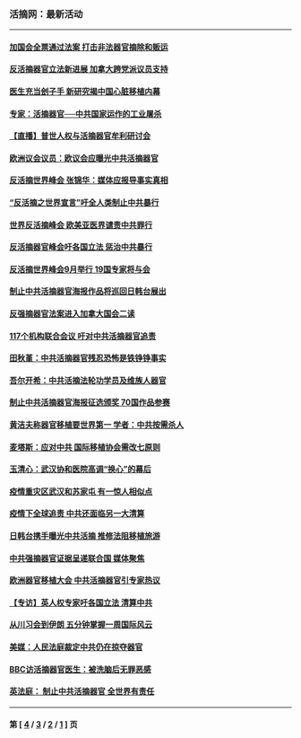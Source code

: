 ### 活摘网：最新活动
---
#### [加国会全票通过法案 打击非法器官摘除和贩运](../../pages/nf5883/n13884924.md?01160430) 
#### [反活摘器官立法新进展 加拿大跨党派议员支持](../../pages/nf5883/n13876061.md?01160430) 
#### [医生充当刽子手 新研究揭中国心脏移植内幕](../../pages/nf5883/n13772291.md?01160430) 
#### [专家：活摘器官──中共国家运作的工业屠杀](../../pages/nf5883/n13761178.md?01160430) 
#### [【直播】普世人权与活摘器官牟利研讨会](../../pages/nf5883/n13425146.md?01160430) 
#### [欧洲议会议员：欧议会应曝光中共活摘器官](../../pages/nf5883/n13336571.md?01160430) 
#### [反活摘世界峰会 张锦华：媒体应报导事实真相](../../pages/nf5883/n13278502.md?01160430) 
#### [“反活摘之世界宣言”吁全人类制止中共暴行](../../pages/nf5883/n13259730.md?01160430) 
#### [世界反活摘峰会 欧美亚医界谴责中共罪行](../../pages/nf5883/n13253550.md?01160430) 
#### [反活摘器官峰会吁各国立法 惩治中共暴行](../../pages/nf5883/n13245052.md?01160430) 
#### [反活摘世界峰会9月举行 19国专家将与会](../../pages/nf5883/n13201492.md?01160430) 
#### [制止中共活摘器官海报作品将巡回日韩台展出](../../pages/nf5883/n13177791.md?01160430) 
#### [反强摘器官法案进入加拿大国会二读](../../pages/nf5883/n13033450.md?01160430) 
#### [117个机构联合会议 吁对中共活摘器官追责](../../pages/nf5883/n12775087.md?01160430) 
#### [田秋堇：中共活摘器官残忍恐怖是铁铮铮事实](../../pages/nf5883/n12702148.md?01160430) 
#### [吾尔开希：中共活摘法轮功学员及维族人器官](../../pages/nf5883/n12693197.md?01160430) 
#### [制止中共活摘器官海报征选颁奖 70国作品参赛](../../pages/nf5883/n12692050.md?01160430) 
#### [黄洁夫称器官移植要世界第一 学者：中共按需杀人](../../pages/nf5883/n12572329.md?01160430) 
#### [麦塔斯：应对中共 国际移植协会需改七原则](../../pages/nf5883/n12514711.md?01160430) 
#### [玉清心：武汉协和医院高调“换心”的幕后](../../pages/nf5883/n12298730.md?01160430) 
#### [疫情重灾区武汉和苏家屯 有一惊人相似点](../../pages/nf5883/n12150824.md?01160430) 
#### [疫情下全球追责 中共还面临另一大清算](../../pages/nf5883/n12070397.md?01160430) 
#### [日韩台携手曝光中共活摘 推修法阻移植旅游](../../pages/nf5883/n11712046.md?01160430) 
#### [中共强摘器官证据呈递联合国 媒体聚焦](../../pages/nf5883/n11546426.md?01160430) 
#### [欧洲器官移植大会 中共活摘器官引专家热议](../../pages/nf5883/n11539095.md?01160430) 
#### [【专访】英人权专家吁各国立法 清算中共](../../pages/nf5883/n11367315.md?01160430) 
#### [从川习会到伊朗 五分钟掌握一周国际风云](../../pages/nf5883/n11338520.md?01160430) 
#### [美媒：人民法庭裁定中共仍在掠夺器官](../../pages/nf5883/n11334897.md?01160430) 
#### [BBC访活摘器官医生：被洗脑后无罪恶感](../../pages/nf5883/n11335935.md?01160430) 
#### [英法庭： 制止中共活摘器官 全世界有责任](../../pages/nf5883/n11330691.md?01160430) 

---
#### 第 [ [4](./4.md?01160430) / [3](./3.md?01160430) / [2](./2.md?01160430) / [1](./1.md?01160430) ] 页
